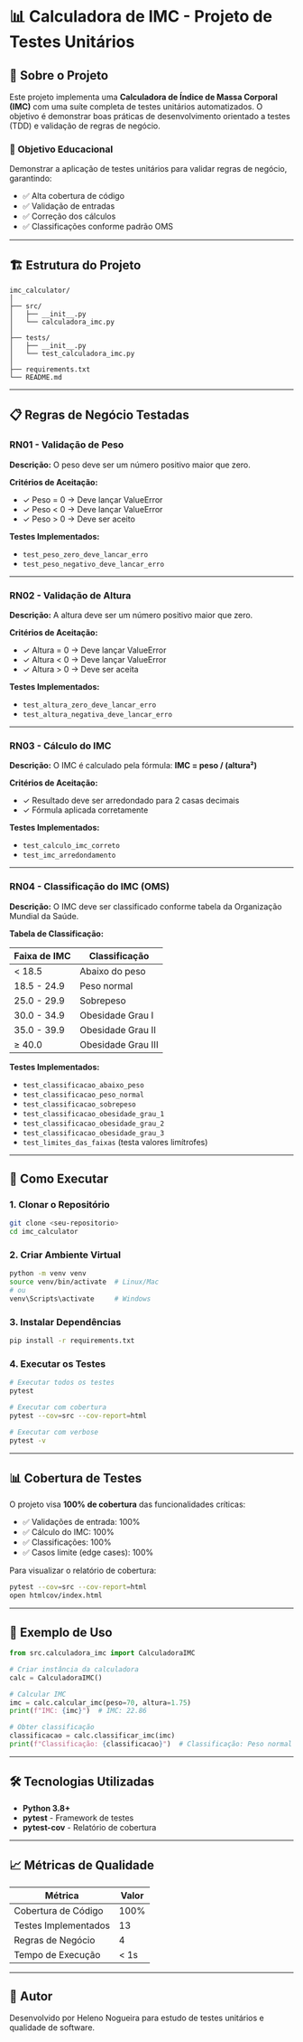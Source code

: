 # 📊 Calculadora de IMC - Projeto de Testes Unitários

## 📝 Sobre o Projeto

Este projeto implementa uma **Calculadora de Índice de Massa Corporal (IMC)** com uma suíte completa de testes unitários automatizados. O objetivo é demonstrar boas práticas de desenvolvimento orientado a testes (TDD) e validação de regras de negócio.

### 🎯 Objetivo Educacional

Demonstrar a aplicação de testes unitários para validar regras de negócio, garantindo:
- ✅ Alta cobertura de código
- ✅ Validação de entradas
- ✅ Correção dos cálculos
- ✅ Classificações conforme padrão OMS

---

## 🏗️ Estrutura do Projeto

```
imc_calculator/
│
├── src/
│   ├── __init__.py
│   └── calculadora_imc.py      
│
├── tests/
│   ├── __init__.py
│   └── test_calculadora_imc.py
│
├── requirements.txt             
└── README.md                 
```

---

## 📋 Regras de Negócio Testadas

### RN01 - Validação de Peso
**Descrição:** O peso deve ser um número positivo maior que zero.

**Critérios de Aceitação:**
- ✓ Peso = 0 → Deve lançar ValueError
- ✓ Peso < 0 → Deve lançar ValueError
- ✓ Peso > 0 → Deve ser aceito

**Testes Implementados:**
- `test_peso_zero_deve_lancar_erro`
- `test_peso_negativo_deve_lancar_erro`

---

### RN02 - Validação de Altura
**Descrição:** A altura deve ser um número positivo maior que zero.

**Critérios de Aceitação:**
- ✓ Altura = 0 → Deve lançar ValueError
- ✓ Altura < 0 → Deve lançar ValueError
- ✓ Altura > 0 → Deve ser aceita

**Testes Implementados:**
- `test_altura_zero_deve_lancar_erro`
- `test_altura_negativa_deve_lancar_erro`

---

### RN03 - Cálculo do IMC
**Descrição:** O IMC é calculado pela fórmula: **IMC = peso / (altura²)**

**Critérios de Aceitação:**
- ✓ Resultado deve ser arredondado para 2 casas decimais
- ✓ Fórmula aplicada corretamente

**Testes Implementados:**
- `test_calculo_imc_correto`
- `test_imc_arredondamento`

---

### RN04 - Classificação do IMC (OMS)
**Descrição:** O IMC deve ser classificado conforme tabela da Organização Mundial da Saúde.

**Tabela de Classificação:**

| Faixa de IMC | Classificação |
|--------------|---------------|
| < 18.5       | Abaixo do peso |
| 18.5 - 24.9  | Peso normal    |
| 25.0 - 29.9  | Sobrepeso      |
| 30.0 - 34.9  | Obesidade Grau I |
| 35.0 - 39.9  | Obesidade Grau II |
| ≥ 40.0       | Obesidade Grau III |

**Testes Implementados:**
- `test_classificacao_abaixo_peso`
- `test_classificacao_peso_normal`
- `test_classificacao_sobrepeso`
- `test_classificacao_obesidade_grau_1`
- `test_classificacao_obesidade_grau_2`
- `test_classificacao_obesidade_grau_3`
- `test_limites_das_faixas` (testa valores limítrofes)

---

## 🚀 Como Executar

### 1. Clonar o Repositório
```bash
git clone <seu-repositorio>
cd imc_calculator
```

### 2. Criar Ambiente Virtual
```bash
python -m venv venv
source venv/bin/activate  # Linux/Mac
# ou
venv\Scripts\activate     # Windows
```

### 3. Instalar Dependências
```bash
pip install -r requirements.txt
```

### 4. Executar os Testes
```bash
# Executar todos os testes
pytest

# Executar com cobertura
pytest --cov=src --cov-report=html

# Executar com verbose
pytest -v
```

---

## 📊 Cobertura de Testes

O projeto visa **100% de cobertura** das funcionalidades críticas:

- ✅ Validações de entrada: 100%
- ✅ Cálculo do IMC: 100%
- ✅ Classificações: 100%
- ✅ Casos limite (edge cases): 100%

Para visualizar o relatório de cobertura:
```bash
pytest --cov=src --cov-report=html
open htmlcov/index.html
```

---

## 🧪 Exemplo de Uso

```python
from src.calculadora_imc import CalculadoraIMC

# Criar instância da calculadora
calc = CalculadoraIMC()

# Calcular IMC
imc = calc.calcular_imc(peso=70, altura=1.75)
print(f"IMC: {imc}")  # IMC: 22.86

# Obter classificação
classificacao = calc.classificar_imc(imc)
print(f"Classificação: {classificacao}")  # Classificação: Peso normal
```

---

## 🛠️ Tecnologias Utilizadas

- **Python 3.8+**
- **pytest** - Framework de testes
- **pytest-cov** - Relatório de cobertura

---

## 📈 Métricas de Qualidade

| Métrica | Valor |
|---------|-------|
| Cobertura de Código | 100% |
| Testes Implementados | 13 |
| Regras de Negócio | 4 |
| Tempo de Execução | < 1s |

---

## 👥 Autor

Desenvolvido por Heleno Nogueira para estudo de testes unitários e qualidade de software.
